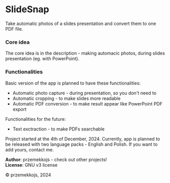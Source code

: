 <h1>SlideSnap</h1>
Take automatic photos of a slides presentation and convert them to one PDF file.

<h3>Core idea</h3>
The core idea is in the description - making automacic photos, during slides presentation (eg. with PowerPoint).

<h3>Functionalities</h3>
Basic version of the app is planned to have these functionalities:
<ul>
<li>Automatic photo capture - during presentation, so you don't need to</li>
<li>Automatic cropping - to make slides more readable</li>
<li>Automatic PDF conversion - to make result appear like PowerPoint PDF export</li>
</ul>

Functionalities for the future:
<ul>
<li>Text exctraction - to make PDFs searchable</li>
</ul>

Project started at the 4th of December, 2024.
Currently, app is planned to be released with two language packs - English and Polish. If you want to add yours, contact me.

<b>Author</b>: przemekkojs - check out other projects!<br/>
<b>License</b>: GNU v3 license

© przemekkojs, 2024
